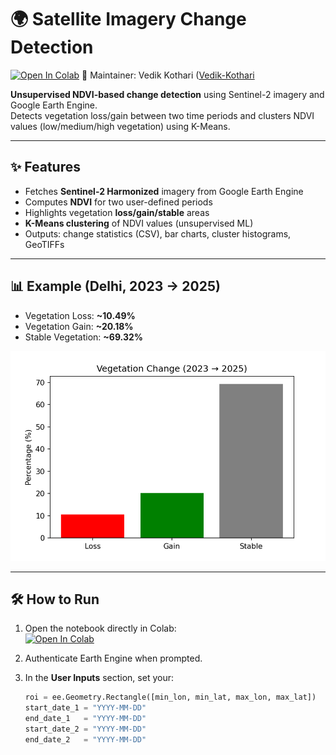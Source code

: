 # 🌍 Satellite Imagery Change Detection

[![Open In Colab](https://colab.research.google.com/assets/colab-badge.svg)](https://colab.research.google.com/github/YOUR_USERNAME/satellite-change-detection/blob/main/Satellite_Change_Detection.ipynb)
👤 Maintainer: Vedik Kothari ([Vedik-Kothari]((https://github.com/Vedik-Kothari))


**Unsupervised NDVI-based change detection** using Sentinel-2 imagery and Google Earth Engine.  
Detects vegetation loss/gain between two time periods and clusters NDVI values (low/medium/high vegetation) using K-Means.

---

## ✨ Features
- Fetches **Sentinel-2 Harmonized** imagery from Google Earth Engine
- Computes **NDVI** for two user-defined periods
- Highlights vegetation **loss/gain/stable** areas
- **K-Means clustering** of NDVI values (unsupervised ML)
- Outputs: change statistics (CSV), bar charts, cluster histograms, GeoTIFFs

---

## 📊 Example (Delhi, 2023 → 2025)
- Vegetation Loss: **~10.49%**
- Vegetation Gain: **~20.18%**
- Stable Vegetation: **~69.32%**

![Vegetation Change Bar Chart](vegetation_change_bar.png)

---

## 🛠 How to Run
1. Open the notebook directly in Colab:  
   [![Open In Colab](https://colab.research.google.com/assets/colab-badge.svg)](https://colab.research.google.com/github/YOUR_USERNAME/satellite-change-detection/blob/main/Satellite_Change_Detection.ipynb)

2. Authenticate Earth Engine when prompted.  
3. In the **User Inputs** section, set your:
   ```python
   roi = ee.Geometry.Rectangle([min_lon, min_lat, max_lon, max_lat])
   start_date_1 = "YYYY-MM-DD"
   end_date_1   = "YYYY-MM-DD"
   start_date_2 = "YYYY-MM-DD"
   end_date_2   = "YYYY-MM-DD"
